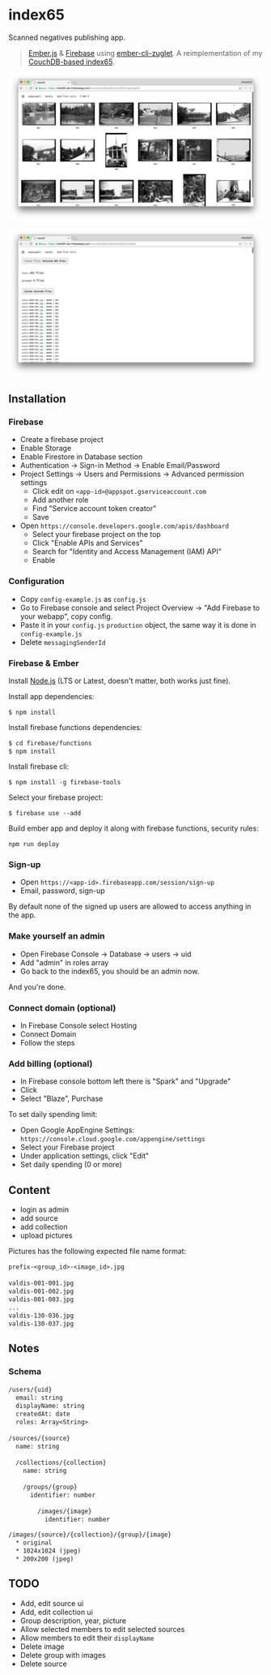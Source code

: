 # index65

Scanned negatives publishing app.

> [Ember.js](https://emberjs.com/) & [Firebase](https://firebase.google.com/) using [ember-cli-zuglet](https://github.com/ampatspell/ember-cli-zuglet). A reimplementation of my [CouchDB-based index65](https://bitbucket.org/ampatspell/index65/src/default/).

![](https://raw.githubusercontent.com/ampatspell/index65/master/docs/screenshot-2.png)

![](https://raw.githubusercontent.com/ampatspell/index65/master/docs/screenshot-1.png)

## Installation

### Firebase

* Create a firebase project
* Enable Storage
* Enable Firestore in Database section
* Authentication → Sign-in Method → Enable Email/Password
* Project Settings → Users and Permissions → Advanced permission settings
  * Click edit on `<app-id>@appspot.gserviceaccount.com`
  * Add another role
  * Find "Service account token creator"
  * Save
* Open `https://console.developers.google.com/apis/dashboard`
  * Select your firebase project on the top
  * Click "Enable APIs and Services"
  * Search for "Identity and Access Management (IAM) API"
  * Enable

### Configuration

* Copy `config-example.js` as `config.js`
* Go to Firebase console and select Project Overview → "Add Firebase to your webapp", copy config.
* Paste it in your `config.js` `production` object, the same way it is done in `config-example.js`
* Delete `messagingSenderId`

### Firebase & Ember

Install [Node.js](https://nodejs.org/en/) (LTS or Latest, doesn't matter, both works just fine).

Install app dependencies:

```
$ npm install
```

Install firebase functions dependencies:

```
$ cd firebase/functions
$ npm install
```

Install firebase cli:

```
$ npm install -g firebase-tools
```

Select your firebase project:

```
$ firebase use --add
```

Build ember app and deploy it along with firebase functions, security rules:

```
npm run deploy
```

### Sign-up

* Open `https://<app-id>.firebaseapp.com/session/sign-up`
* Email, password, sign-up

By default none of the signed up users are allowed to access anything in the app.

### Make yourself an admin

* Open Firebase Console → Database → users → uid
* Add "admin" in roles array
* Go back to the index65, you should be an admin now.

And you're done.

### Connect domain (optional)

* In Firebase Console select Hosting
* Connect Domain
* Follow the steps

### Add billing (optional)

* In Firebase console bottom left there is "Spark" and "Upgrade"
* Click
* Select "Blaze", Purchase

To set daily spending limit:

* Open Google AppEngine Settings: `https://console.cloud.google.com/appengine/settings`
* Select your Firebase project
* Under application settings, click "Edit"
* Set daily spending (0 or more)

## Content

* login as admin
* add source
* add collection
* upload pictures

Pictures has the following expected file name format:

```
prefix-<group_id>-<image_id>.jpg

valdis-001-001.jpg
valdis-001-002.jpg
valdis-001-003.jpg
...
valdis-130-036.jpg
valdis-130-037.jpg
```

## Notes

### Schema

```
/users/{uid}
  email: string
  displayName: string
  createdAt: date
  roles: Array<String>

/sources/{source}
  name: string

  /collections/{collection}
    name: string

    /groups/{group}
      identifier: number

        /images/{image}
          identifier: number
```

```
/images/{source}/{collection}/{group}/{image}
  * original
  * 1024x1024 (jpeg)
  * 200x200 (jpeg)
```

## TODO

* Add, edit source ui
* Add, edit collection ui
* Group description, year, picture
* Allow selected members to edit selected sources
* Allow members to edit their `displayName`
* Delete image
* Delete group with images
* Delete source
